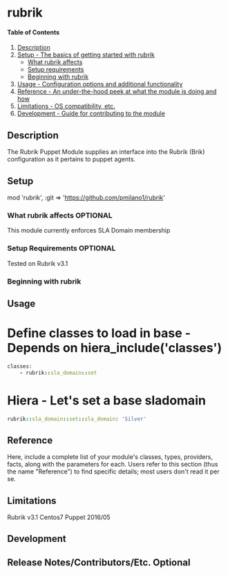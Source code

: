 # rubrik

#### Table of Contents

1. [Description](#description)
1. [Setup - The basics of getting started with rubrik](#setup)
    * [What rubrik affects](#what-rubrik-affects)
    * [Setup requirements](#setup-requirements)
    * [Beginning with rubrik](#beginning-with-rubrik)
1. [Usage - Configuration options and additional functionality](#usage)
1. [Reference - An under-the-hood peek at what the module is doing and how](#reference)
1. [Limitations - OS compatibility, etc.](#limitations)
1. [Development - Guide for contributing to the module](#development)

## Description

The Rubrik Puppet Module supplies an interface into the Rubrik (Brik)
configuration as it pertains to puppet agents.

## Setup

mod 'rubrik',
  :git  =>  'https://github.com/pmilano1/rubrik'

### What rubrik affects **OPTIONAL**

This module currently enforces SLA Domain membership

### Setup Requirements **OPTIONAL**

Tested on Rubrik v3.1

### Beginning with rubrik

## Usage

# Define classes to load in base - Depends on hiera_include('classes')

```ruby
classes:
    - rubrik::sla_domain::set
```
# Hiera - Let's set a base sladomain

```ruby
rubrik::sla_domain::set::sla_domain: 'Silver'
```

## Reference

Here, include a complete list of your module's classes, types, providers,
facts, along with the parameters for each. Users refer to this section (thus
the name "Reference") to find specific details; most users don't read it per
se.

## Limitations

Rubrik v3.1
Centos7
Puppet 2016/05

## Development


## Release Notes/Contributors/Etc. **Optional**
